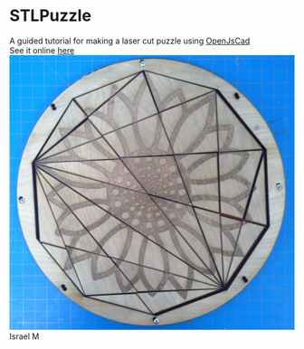 # STLPuzzle

A guided tutorial for making a laser cut puzzle using [OpenJsCad](https://github.com/joostn/OpenJsCad/tree/gh-pages)   
See it online [here](http://purelogiq.github.io/stlpuzzle/)  
![Completed Puzzle](https://github.com/purelogiq/STLPuzzle/raw/master/img/puzzle.jpg)
Israel M
